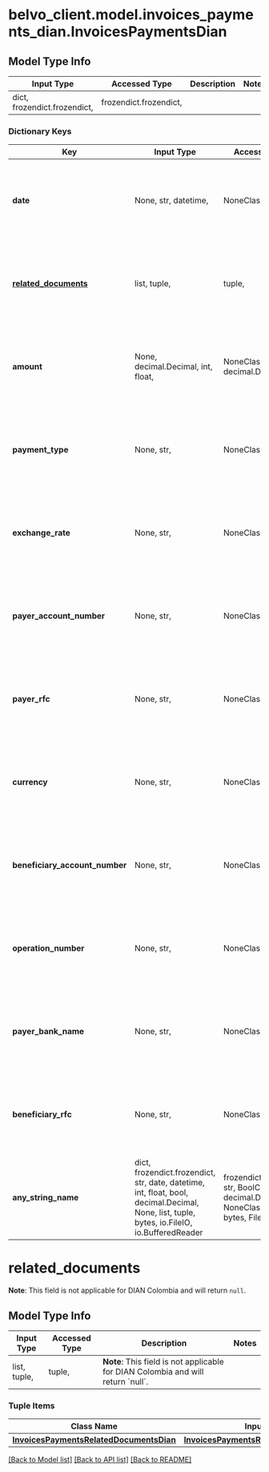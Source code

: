 # belvo_client.model.invoices_payments_dian.InvoicesPaymentsDian

## Model Type Info
Input Type | Accessed Type | Description | Notes
------------ | ------------- | ------------- | -------------
dict, frozendict.frozendict,  | frozendict.frozendict,  |  | 

### Dictionary Keys
Key | Input Type | Accessed Type | Description | Notes
------------ | ------------- | ------------- | ------------- | -------------
**date** | None, str, datetime,  | NoneClass, str,  | **Note**: This field is not applicable for DIAN Colombia and will return &#x60;null&#x60;.  | value must conform to RFC-3339 date-time
**[related_documents](#related_documents)** | list, tuple,  | tuple,  | **Note**: This field is not applicable for DIAN Colombia and will return &#x60;null&#x60;.  | 
**amount** | None, decimal.Decimal, int, float,  | NoneClass, decimal.Decimal,  | **Note**: This field is not applicable for DIAN Colombia and will return &#x60;null&#x60;.  | value must be a 32 bit float
**payment_type** | None, str,  | NoneClass, str,  | **Note**: This field is not applicable for DIAN Colombia and will return &#x60;null&#x60;.  | 
**exchange_rate** | None, str,  | NoneClass, str,  | **Note**: This field is not applicable for DIAN Colombia and will return &#x60;null&#x60;.  | 
**payer_account_number** | None, str,  | NoneClass, str,  | **Note**: This field is not applicable for DIAN Colombia and will return &#x60;null&#x60;.  | 
**payer_rfc** | None, str,  | NoneClass, str,  | **Note**: This field is not applicable for DIAN Colombia and will return &#x60;null&#x60;.  | 
**currency** | None, str,  | NoneClass, str,  | **Note**: This field is not applicable for DIAN Colombia and will return &#x60;null&#x60;.  | 
**beneficiary_account_number** | None, str,  | NoneClass, str,  | **Note**: This field is not applicable for DIAN Colombia and will return &#x60;null&#x60;.  | 
**operation_number** | None, str,  | NoneClass, str,  | **Note**: This field is not applicable for DIAN Colombia and will return &#x60;null&#x60;.  | 
**payer_bank_name** | None, str,  | NoneClass, str,  | **Note**: This field is not applicable for DIAN Colombia and will return &#x60;null&#x60;.  | 
**beneficiary_rfc** | None, str,  | NoneClass, str,  | **Note**: This field is not applicable for DIAN Colombia and will return &#x60;null&#x60;.  | [optional] 
**any_string_name** | dict, frozendict.frozendict, str, date, datetime, int, float, bool, decimal.Decimal, None, list, tuple, bytes, io.FileIO, io.BufferedReader | frozendict.frozendict, str, BoolClass, decimal.Decimal, NoneClass, tuple, bytes, FileIO | any string name can be used but the value must be the correct type | [optional]

# related_documents

**Note**: This field is not applicable for DIAN Colombia and will return `null`. 

## Model Type Info
Input Type | Accessed Type | Description | Notes
------------ | ------------- | ------------- | -------------
list, tuple,  | tuple,  | **Note**: This field is not applicable for DIAN Colombia and will return &#x60;null&#x60;.  | 

### Tuple Items
Class Name | Input Type | Accessed Type | Description | Notes
------------- | ------------- | ------------- | ------------- | -------------
[**InvoicesPaymentsRelatedDocumentsDian**](InvoicesPaymentsRelatedDocumentsDian.md) | [**InvoicesPaymentsRelatedDocumentsDian**](InvoicesPaymentsRelatedDocumentsDian.md) | [**InvoicesPaymentsRelatedDocumentsDian**](InvoicesPaymentsRelatedDocumentsDian.md) |  | 

[[Back to Model list]](../../README.md#documentation-for-models) [[Back to API list]](../../README.md#documentation-for-api-endpoints) [[Back to README]](../../README.md)

